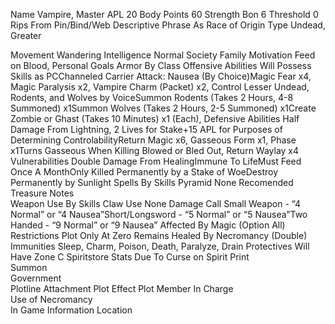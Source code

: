 Name	Vampire, Master
APL	20
Body Points	60
Strength Bon	6
Threshold	0
Rips From	Pin/Bind/Web
Descriptive Phrase	As Race of Origin
Type	Undead, Greater
	
Movement	Wandering
Intelligence	Normal
Society	Family
Motivation	Feed on Blood, Personal Goals
Armor	By Class
Offensive Abilities	Will Possess Skills as PCChanneled Carrier Attack: Nausea (By Choice)Magic Fear x4, Magic Paralysis x2, Vampire Charm (Packet) x2, Control Lesser Undead, Rodents, and Wolves by VoiceSummon Rodents (Takes 2 Hours, 4-8  Summoned) x1Summon Wolves (Takes 2 Hours, 2-5 Summoned) x1Create Zombie or Ghast (Takes 10 Minutes) x1 (Each),
Defensive Abilities	Half Damage From Lightning, 2 Lives for Stake+15 APL for Purposes of Determining ControlabilityReturn Magic x6, Gasseous Form x1, Phase x1Turns Gasseous When Killing Blowed or Bled Out, Return Waylay x4
Vulnerabilities	Double Damage From HealingImmune To LifeMust Feed Once A MonthOnly Killed Permanently by a Stake of WoeDestroy Permanently by Sunlight
Spells	By Skills
Pyramid	None
Recomended Treasure	
Notes	
Weapon Use	By Skills
Claw Use	None
Damage Call	Small Weapon - “4 Normal” or “4 Nausea”Short/Longsword - “5 Normal” or “5 Nausea”Two Handed - “9 Normal” or “9 Nausea”
Affected By	Magic (Option All)
Restrictions	Plot Only
At Zero	Remains
Healed By	Necromancy (Double)
Immunities	Sleep, Charm, Poison, Death, Paralyze, Drain
Protectives	Will Have
Zone	C
Spiritstore	Stats Due To Curse on Spirit
Print	
Summon	
Government	
Plotline Attachment	
Plot Effect	
Plot Member In Charge	
Use of Necromancy	
In Game Information	
Location	